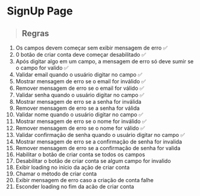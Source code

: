 # SignUp Page

> ## Regras
1. Os campos devem começar sem exibir mensagem de erro ✅
2. 0 botão de criar conta deve começar desabilitado ✅
3. Após digitar algo em um campo, a mensagem de erro só deve sumir se o campo for valido ✅
4. Validar email quando o usuário digitar no campo ✅
5. Mostrar mensagem de erro se o email for inválido ✅
6. Remover mensagem de erro se o email for válido ✅
7. Validar senha quando o usuário digitar no campo ✅
8. Mostrar mensagem de erro se a senha for inválida
9. Remover mensagem de erro se a senha for válida
10. Validar nome quando o usuário digitar no campo ✅
11. Mostrar mensagem de erro se o nome for inválido ✅
12. Remover mensagem de erro se o nome for válido ✅
13. Validar confirmação de senha quando o usuário digitar no campo ✅
14. Mostrar mensagem de erro se a confirmação de senha for invalida
15. Remover mensagem de erro se a confirmação de senha for valida
16. Habilitar o botão de criar conta se todos os campos
17. Desabilitar o botão de criar conta se algum campo for invalido 
18. Exibir loading no início da ação de criar conta
19. Chamar o método de criar conta
20. Exibir mensagem de erro caso a criação de conta falhe
21. Esconder loading no fim da acão de criar conta